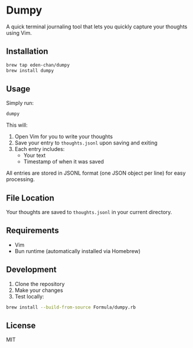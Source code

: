 # Dumpy

A quick terminal journaling tool that lets you quickly capture your thoughts using Vim.

## Installation

```bash
brew tap eden-chan/dumpy
brew install dumpy
```

## Usage

Simply run:

```bash
dumpy
```

This will:
1. Open Vim for you to write your thoughts
2. Save your entry to `thoughts.jsonl` upon saving and exiting
3. Each entry includes:
   - Your text
   - Timestamp of when it was saved

All entries are stored in JSONL format (one JSON object per line) for easy processing.

## File Location

Your thoughts are saved to `thoughts.jsonl` in your current directory.

## Requirements

- Vim
- Bun runtime (automatically installed via Homebrew)

## Development

1. Clone the repository
2. Make your changes
3. Test locally:
```bash
brew install --build-from-source Formula/dumpy.rb
```

## License

MIT
